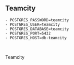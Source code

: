 ## Teamcity

```
- POSTGRES_PASSWORD=teamcity
- POSTGRES_USER=teamcity
- POSTGRES_DATABASE=teamcity
- POSTGRES_PORT=5432
- POSTGRES_HOST=db-teamcity
```
<br />

Teamcity
